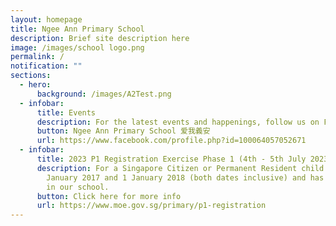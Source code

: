 ```yaml
---
layout: homepage
title: Ngee Ann Primary School
description: Brief site description here
image: /images/school logo.png
permalink: /
notification: ""
sections:
  - hero:
      background: /images/A2Test.png
  - infobar:
      title: Events
      description: For the latest events and happenings, follow us on Facebook
      button: Ngee Ann Primary School 爱我義安
      url: https://www.facebook.com/profile.php?id=100064057052671
  - infobar:
      title: 2023 P1 Registration Exercise Phase 1 (4th - 5th July 2023)
      description: For a Singapore Citizen or Permanent Resident child born between 2
        January 2017 and 1 January 2018 (both dates inclusive) and has a sibling
        in our school.
      button: Click here for more info
      url: https://www.moe.gov.sg/primary/p1-registration
---
```


